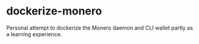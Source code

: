 # dockerize-monero
Personal attempt to dockerize the Monero daemon and CLI wallet partly as a learning experience.
